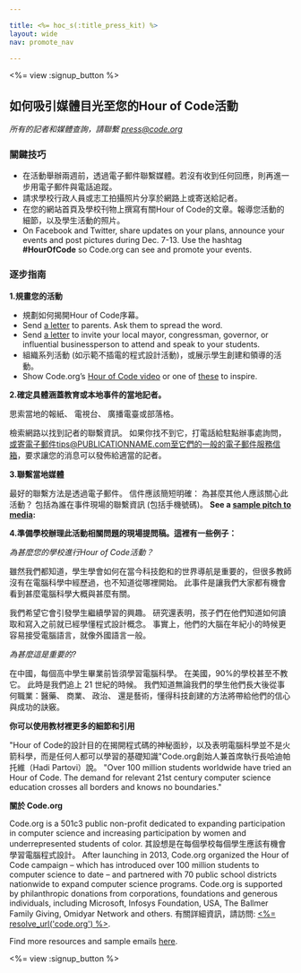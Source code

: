 ```yaml
---

title: <%= hoc_s(:title_press_kit) %>
layout: wide
nav: promote_nav

---
```


<%= view :signup_button %>

## 如何吸引媒體目光至您的Hour of Code活動

*所有的記者和媒體查詢，請聯繫 <press@code.org>*

### 關鍵技巧

  * 在活動舉辦兩週前，透過電子郵件聯繫媒體。若沒有收到任何回應，則再進一步用電子郵件與電話追蹤。
  * 請求學校行政人員或志工拍攝照片分享於網路上或寄送給記者。
  * 在您的網站首頁及學校刊物上撰寫有關Hour of Code的文章。報導您活動的細節，以及學生活動的照片。
  * On Facebook and Twitter, share updates on your plans, announce your events and post pictures during Dec. 7-13. Use the hashtag **#HourOfCode** so Code.org can see and promote your events.

### 逐步指南

**1.規畫您的活動**

  * 規劃如何揭開Hour of Code序幕。
  * Send [a letter](<%= resolve_url('/promote#sample-emails') %>) to parents. Ask them to spread the word.
  * Send [a letter](<%= resolve_url('/promote#sample-emails') %>) to invite your local mayor, congressman, governor, or influential businessperson to attend and speak to your students.
  * 組織系列活動 (如示範不插電的程式設計活動)，或展示學生創建和領導的活動。
  * Show Code.org’s [Hour of Code video](<%= resolve_url('/') %>) or one of [these](<%= resolve_url('/promote#videos') %>) to inspire.

**2.確定具體涵蓋教育或本地事件的當地記者。**

思索當地的報紙、 電視台、 廣播電臺或部落格。

檢索網路以找到記者的聯繫資訊。 如果你找不到它，打電話給駐點辦事處詢問，或寄電子郵件tips@PUBLICATIONNAME.com至它們的一般的電子郵件服務信箱，要求讓您的消息可以發佈給適當的記者。

**3.聯繫當地媒體**

最好的聯繫方法是透過電子郵件。 信件應該簡短明確： 為甚麼其他人應該關心此活動？ 包括為誰在事件現場的聯繫資訊 (包括手機號碼)。 **See a [sample pitch to media](<%= resolve_url('/promote#sample-emails') %>):**

**4.準備學校辦理此活動相關問題的現場提問稿。這裡有一些例子：**

*為甚麼您的學校進行Hour of Code活動？*

雖然我們都知道，學生學會如何在當今科技飽和的世界導航是重要的，但很多教師沒有在電腦科學中經歷過，也不知道從哪裡開始。 此事件是讓我們大家都有機會看到甚麼電腦科學大概與甚麼有關。

我們希望它會引發學生繼續學習的興趣。 研究還表明，孩子們在他們知道如何讀取和寫入之前就已經學懂程式設計概念。 事實上，他們的大腦在年紀小的時候更容易接受電腦語言，就像外國語言一般。

*為甚麼這是重要的?*

在中國，每個高中學生畢業前皆須學習電腦科學。 在美國，90%的學校甚至不教它。 此時是我們追上 21 世紀的時候。 我們知道無論我們的學生他們長大後從事何職業：醫藥、 商業、 政治、 還是藝術，懂得科技創建的方法將帶給他們的信心與成功的訣竅。

**你可以使用教材裡更多的細節和引用**

"Hour of Code的設計目的在揭開程式碼的神秘面紗，以及表明電腦科學並不是火箭科學，而是任何人都可以學習的基礎知識"Code.org創始人兼首席執行長哈迪帕托維（Hadi Partovi）說。 "Over 100 million students worldwide have tried an Hour of Code. The demand for relevant 21st century computer science education crosses all borders and knows no boundaries."

**關於 Code.org**

Code.org is a 501c3 public non-profit dedicated to expanding participation in computer science and increasing participation by women and underrepresented students of color. 其設想是在每個學校每個學生應該有機會學習電腦程式設計。 After launching in 2013, Code.org organized the Hour of Code campaign – which has introduced over 100 million students to computer science to date – and partnered with 70 public school districts nationwide to expand computer science programs. Code.org is supported by philanthropic donations from corporations, foundations and generous individuals, including Microsoft, Infosys Foundation, USA, The Ballmer Family Giving, Omidyar Network and others. 有關詳細資訊，請訪問: [<%= resolve_url('code.org') %>](<%= resolve_url('https://code.org') %>).

  
Find more resources and sample emails [here](<%= resolve_url('/promote') %>).

<%= view :signup_button %>